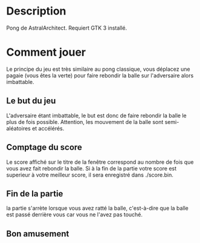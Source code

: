 # Description
Pong de AstralArchitect. Requiert GTK 3 installé.
# Comment jouer
Le principe du jeu est très similaire au pong classique, vous déplacez une pagaie (vous êtes la verte) pour faire rebondir la balle sur l'adversaire alors imbattable.
## Le but du jeu
L'adversaire étant imbattable, le but est donc de faire rebondir la balle le plus de fois possible. Attention, les mouvement de la balle sont semi-aléatoires et accélérés.
## Comptage du score
Le score affiché sur le titre de la fenêtre correspond au nombre de fois que vous avez fait rebondir la balle. Si à la fin de la partie votre score est superieur à votre meilleur score, il sera enregistré dans ./score.bin.
## Fin de la partie
la partie s'arrète lorsque vous avez ratté la balle, c'est-à-dire que la balle est passé derrière vous car vous ne l'avez pas touché.

## Bon amusement

